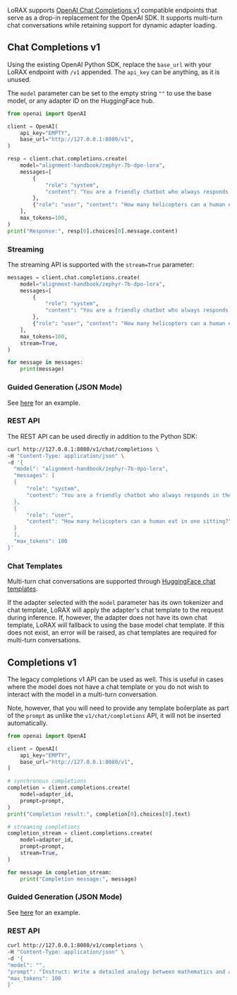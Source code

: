 LoRAX supports [OpenAI Chat Completions v1](https://platform.openai.com/docs/api-reference/completions/create) compatible endpoints that serve as a drop-in replacement for the OpenAI SDK. It supports multi-turn
chat conversations while retaining support for dynamic adapter loading.

## Chat Completions v1

Using the existing OpenAI Python SDK, replace the `base_url` with your LoRAX endpoint with `/v1` appended. The `api_key` can be anything, as it is unused.

The `model` parameter can be set to the empty string `""` to use the base model, or any adapter ID on the HuggingFace hub.

```python
from openai import OpenAI

client = OpenAI(
    api_key="EMPTY",
    base_url="http://127.0.0.1:8080/v1",
)

resp = client.chat.completions.create(
    model="alignment-handbook/zephyr-7b-dpo-lora",
    messages=[
        {
            "role": "system",
            "content": "You are a friendly chatbot who always responds in the style of a pirate",
        },
        {"role": "user", "content": "How many helicopters can a human eat in one sitting?"},
    ],
    max_tokens=100,
)
print("Response:", resp[0].choices[0].message.content)
```

### Streaming

The streaming API is supported with the `stream=True` parameter:

```python
messages = client.chat.completions.create(
    model="alignment-handbook/zephyr-7b-dpo-lora",
    messages=[
        {
            "role": "system",
            "content": "You are a friendly chatbot who always responds in the style of a pirate",
        },
        {"role": "user", "content": "How many helicopters can a human eat in one sitting?"},
    ],
    max_tokens=100,
    stream=True,
)

for message in messages:
    print(message)
```

### Guided Generation (JSON Mode)

See [here](guided_generation.md#openai-compatible-api) for an example.

### REST API

The REST API can be used directly in addition to the Python SDK:

```bash
curl http://127.0.0.1:8080/v1/chat/completions \
-H "Content-Type: application/json" \
-d '{
  "model": "alignment-handbook/zephyr-7b-dpo-lora",
  "messages": [
  {
      "role": "system",
      "content": "You are a friendly chatbot who always responds in the style of a pirate"
  },
  {
      "role": "user",
      "content": "How many helicopters can a human eat in one sitting?"
  }
  ],
  "max_tokens": 100
}'
```

### Chat Templates

Multi-turn chat conversations are supported through [HuggingFace chat templates](https://huggingface.co/docs/transformers/chat_templating).

If the adapter selected with the `model` parameter has its own tokenizer and chat template, LoRAX will apply the adapter's chat template
to the request during inference. If, however, the adapter does not have its own chat template, LoRAX will fallback to using the base model
chat template. If this does not exist, an error will be raised, as chat templates are required for multi-turn conversations.

## Completions v1

The legacy completions v1 API can be used as well. This is useful in cases where the model does not have a chat template or you do not wish to
interact with the model in a multi-turn conversation.

Note, however, that you will need to provide any template boilerplate as part of the `prompt` as unlike the `v1/chat/completions` API, it will not
be inserted automatically.

```python
from openai import OpenAI

client = OpenAI(
    api_key="EMPTY",
    base_url="http://127.0.0.1:8080/v1",
)

# synchronous completions
completion = client.completions.create(
    model=adapter_id,
    prompt=prompt,
)
print("Completion result:", completion[0].choices[0].text)

# streaming completions
completion_stream = client.completions.create(
    model=adapter_id,
    prompt=prompt,
    stream=True,
)

for message in completion_stream:
    print("Completion message:", message)
```

### Guided Generation (JSON Mode)

See [here](guided_generation.md#openai-compatible-api) for an example.

### REST API

```bash
curl http://127.0.0.1:8080/v1/completions \
-H "Content-Type: application/json" \
-d '{
"model": "",
"prompt": "Instruct: Write a detailed analogy between mathematics and a lighthouse.\nOutput:",
"max_tokens": 100
}'
```
